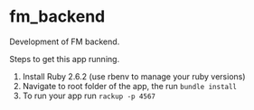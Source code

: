# fm_backend
Development of FM backend.

Steps to get this app running.
1. Install Ruby 2.6.2 (use rbenv to manage your ruby versions)
2. Navigate to root folder of the app, the run `bundle install`
3. To run your app run `rackup -p 4567`
